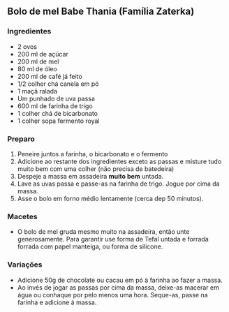 ## Bolo de mel Babe Thania (Família Zaterka)

### Ingredientes
* 2 ovos
* 200 ml de açúcar
* 200 ml de mel
* 80 ml de óleo
* 200 ml de café já feito
* 1/2 colher chá canela em pó
* 1 maçã ralada
* Um punhado de uva passa
* 600 ml de farinha de trigo
* 1 colher chá de bicarbonato
* 1 colher sopa fermento royal

### Preparo

1. Peneire juntos a farinha, o bicarbonato e o fermento
2. Adicione ao restante dos ingredientes exceto as passas e misture tudo muito bem com uma colher (não precisa de batedeira)
3. Despeje a massa em assadeira **muito bem** untada.
4. Lave as uvas passa e passe-as na farinha de trigo. Jogue por cima da massa.
5. Asse o bolo em forno médio lentamente (cerca dep 50 minutos).

### Macetes
* O bolo de mel gruda mesmo muito na assadeira, então unte generosamente.
Para garantir use forma de Tefal untada e forrada
forrada com papel manteiga, ou forma de silicone.

### Variações
* Adicione 50g de chocolate ou cacau em pó à farinha ao fazer a massa.
* Ao invés de jogar as passas por cima da massa, deixe-as macerar em água ou conhaque por pelo menos uma hora.
Seque-as, passe na farinha e adicione à massa.
